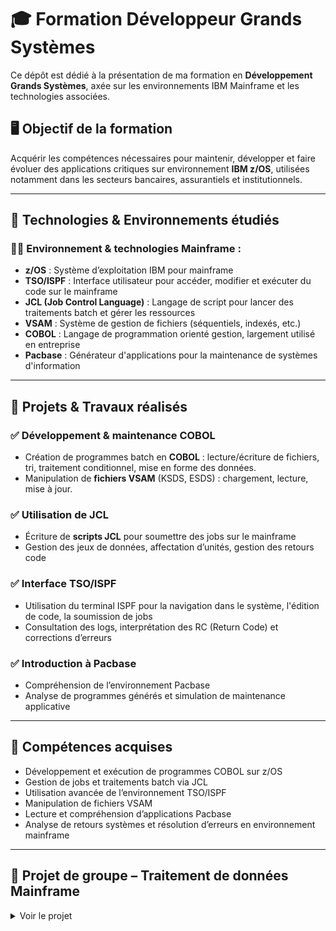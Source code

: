 # 🎓 Formation Développeur Grands Systèmes

Ce dépôt est dédié à la présentation de ma formation en **Développement Grands Systèmes**, axée sur les environnements IBM Mainframe et les technologies associées.

## 🖥️ Objectif de la formation

Acquérir les compétences nécessaires pour maintenir, développer et faire évoluer des applications critiques sur environnement **IBM z/OS**, utilisées notamment dans les secteurs bancaires, assurantiels et institutionnels.

---

## 🧰 Technologies & Environnements étudiés

### 🧑‍💻 Environnement & technologies Mainframe :
- **z/OS** : Système d’exploitation IBM pour mainframe
- **TSO/ISPF** : Interface utilisateur pour accéder, modifier et exécuter du code sur le mainframe
- **JCL (Job Control Language)** : Langage de script pour lancer des traitements batch et gérer les ressources
- **VSAM** : Système de gestion de fichiers (séquentiels, indexés, etc.)
- **COBOL** : Langage de programmation orienté gestion, largement utilisé en entreprise
- **Pacbase** : Générateur d'applications pour la maintenance de systèmes d'information

---

## 🔧 Projets & Travaux réalisés

### ✅ Développement & maintenance COBOL
- Création de programmes batch en **COBOL** : lecture/écriture de fichiers, tri, traitement conditionnel, mise en forme des données.
- Manipulation de **fichiers VSAM** (KSDS, ESDS) : chargement, lecture, mise à jour.

### ✅ Utilisation de JCL
- Écriture de **scripts JCL** pour soumettre des jobs sur le mainframe
- Gestion des jeux de données, affectation d’unités, gestion des retours code

### ✅ Interface TSO/ISPF
- Utilisation du terminal ISPF pour la navigation dans le système, l'édition de code, la soumission de jobs
- Consultation des logs, interprétation des RC (Return Code) et corrections d’erreurs

### ✅ Introduction à Pacbase
- Compréhension de l’environnement Pacbase
- Analyse de programmes générés et simulation de maintenance applicative

---

## 📌 Compétences acquises

- Développement et exécution de programmes COBOL sur z/OS
- Gestion de jobs et traitements batch via JCL
- Utilisation avancée de l’environnement TSO/ISPF
- Manipulation de fichiers VSAM
- Lecture et compréhension d’applications Pacbase
- Analyse de retours systèmes et résolution d’erreurs en environnement mainframe

---
## 📁 Projet de groupe – Traitement de données Mainframe
<details>
<summary>Voir le projet</summary>

Dans le cadre de ma formation, j'ai participé à un projet de groupe simulant une mission pour l'entreprise fictive **AJCFRAME**, spécialisée dans la vente de produits technologiques.  
L'objectif du projet était de concevoir des traitements batch **COBOL**, automatiser l'import de données issues de fichiers externes, générer des factures à partir de commandes clients, et développer une interface utilisateur transactionnelle via **CICS**.

🔗 **Dépôt GitHub** : [ajc_project](https://github.com/AlexerV/ajc_project)

### 🧑‍💻 Ma contribution principale (Partie 2 – Intégration des ventes étrangères) :
- Développement du traitement **COBOL** pour lire et traiter les ventes issues des fichiers :
  - `PROJET.VENTESEU.DATA` (Europe)
  - `PROJET.VENTESAS.DATA` (Asie)
- Formatage et insertion des données dans la **base de données DB2**
- Calcul et mise à jour automatique du **chiffre d'affaires** pour chaque client
- Écriture et tests des **JCL** associés aux traitements batch
- Vérification des retours code et débogage via **TSO/ISPF**

Ce projet m’a permis d'approfondir mes compétences sur les traitements de fichiers séquentiels, l'intégration en base DB2, et l’automatisation de tâches sur un environnement **mainframe z/OS**.
</details>
